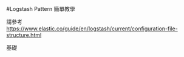 #Logstash Pattern 簡單教學

請參考   
https://www.elastic.co/guide/en/logstash/current/configuration-file-structure.html

基礎